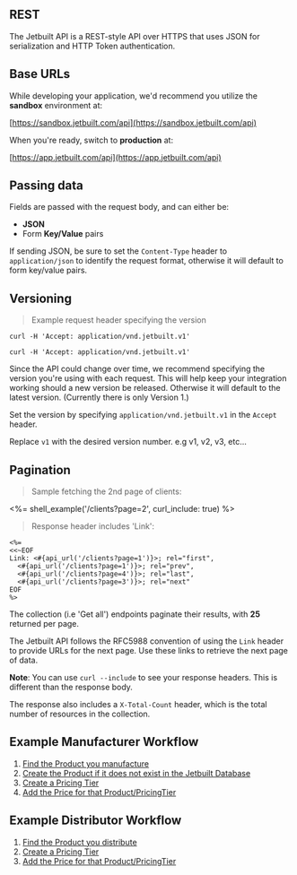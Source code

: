 ## REST

The Jetbuilt API is a REST-style API over HTTPS that uses JSON for serialization and
HTTP Token authentication.

## Base URLs

While developing your application, we'd recommend you utilize the **sandbox** environment at:

[https://sandbox.jetbuilt.com/api](https://sandbox.jetbuilt.com/api)

When you're ready, switch to **production** at:

[https://app.jetbuilt.com/api](https://app.jetbuilt.com/api)

## Passing data

Fields are passed with the request body, and can either be:

- **JSON**
- Form **Key/Value** pairs

If sending JSON, be sure to set the `Content-Type` header to
`application/json` to identify the request format, otherwise it will
default to form key/value pairs.

## Versioning

> Example request header specifying the version

```shell--json
curl -H 'Accept: application/vnd.jetbuilt.v1'
```

```shell--kv
curl -H 'Accept: application/vnd.jetbuilt.v1'
```

Since the API could change over time, we recommend specifying the version you're using
with each request. This will help keep your integration working should a new
version be released. Otherwise it will default to the latest version. (Currently
there is only Version 1.)

Set the version by specifying `application/vnd.jetbuilt.v1` in the `Accept` header.

Replace <code>v1</code> with the desired version number. e.g v1, v2, v3, etc...

## Pagination

> Sample fetching the 2nd page of clients:

<%= shell_example('/clients?page=2', curl_include: true) %>

> Response header includes 'Link':

```
<%=
<<~EOF
Link: <#{api_url('/clients?page=1')}>; rel="first",
  <#{api_url('/clients?page=1')}>; rel="prev",
  <#{api_url('/clients?page=4')}>; rel="last",
  <#{api_url('/clients?page=3')}>; rel="next"
EOF
%>
```

The collection (i.e 'Get all') endpoints paginate their results, with **25** returned per page.

The Jetbuilt API follows the RFC5988 convention of using the `Link` header to provide URLs for
the next page. Use these links to retrieve the next page of data.

**Note**: You can use `curl --include` to see your response headers. This is different
than the response body.

The response also includes a `X-Total-Count` header, which is the total number of
resources in the collection.

## Example Manufacturer Workflow

1. [Find the Product you manufacture](#search-all-products)
2. [Create the Product if it does not exist in the Jetbuilt Database](#create-a-product)
3. [Create a Pricing Tier](#create-a-pricing-tier)
4. [Add the Price for that Product/PricingTier](#create-update-a-product-price-for-a-pricing-tier)

## Example Distributor Workflow

1. [Find the Product you distribute](#search-all-products)
2. [Create a Pricing Tier](#create-a-pricing-tier)
3. [Add the Price for that Product/PricingTier](#create-update-a-product-price-for-a-pricing-tier)
